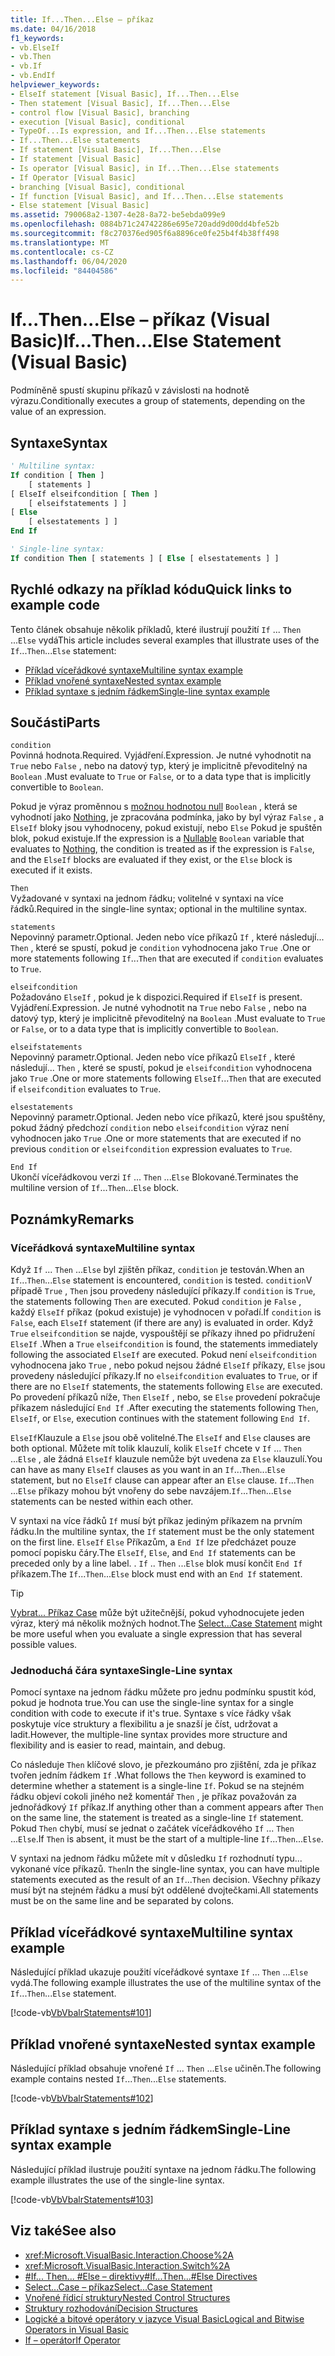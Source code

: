 ```yaml
---
title: If...Then...Else – příkaz
ms.date: 04/16/2018
f1_keywords:
- vb.ElseIf
- vb.Then
- vb.If
- vb.EndIf
helpviewer_keywords:
- ElseIf statement [Visual Basic], If...Then...Else
- Then statement [Visual Basic], If...Then...Else
- control flow [Visual Basic], branching
- execution [Visual Basic], conditional
- TypeOf...Is expression, and If...Then...Else statements
- If...Then...Else statements
- If statement [Visual Basic], If...Then...Else
- If statement [Visual Basic]
- Is operator [Visual Basic], in If...Then...Else statements
- If Operator [Visual Basic]
- branching [Visual Basic], conditional
- If function [Visual Basic], and If...Then...Else statements
- Else statement [Visual Basic]
ms.assetid: 790068a2-1307-4e28-8a72-be5ebda099e9
ms.openlocfilehash: 0884b71c24742286e695e720add9d00dd4bfe52b
ms.sourcegitcommit: f8c270376ed905f6a8896ce0fe25b4f4b38ff498
ms.translationtype: MT
ms.contentlocale: cs-CZ
ms.lasthandoff: 06/04/2020
ms.locfileid: "84404586"
---
```

# <a name="ifthenelse-statement-visual-basic"></a><span data-ttu-id="5bb2b-102">If...Then...Else – příkaz (Visual Basic)</span><span class="sxs-lookup"><span data-stu-id="5bb2b-102">If...Then...Else Statement (Visual Basic)</span></span>

<span data-ttu-id="5bb2b-103">Podmíněně spustí skupinu příkazů v závislosti na hodnotě výrazu.</span><span class="sxs-lookup"><span data-stu-id="5bb2b-103">Conditionally executes a group of statements, depending on the value of an expression.</span></span>

## <a name="syntax"></a><span data-ttu-id="5bb2b-104">Syntaxe</span><span class="sxs-lookup"><span data-stu-id="5bb2b-104">Syntax</span></span>

```vb
' Multiline syntax:
If condition [ Then ]
    [ statements ]
[ ElseIf elseifcondition [ Then ]
    [ elseifstatements ] ]
[ Else
    [ elsestatements ] ]
End If

' Single-line syntax:
If condition Then [ statements ] [ Else [ elsestatements ] ]
```

## <a name="quick-links-to-example-code"></a><span data-ttu-id="5bb2b-105">Rychlé odkazy na příklad kódu</span><span class="sxs-lookup"><span data-stu-id="5bb2b-105">Quick links to example code</span></span>

<span data-ttu-id="5bb2b-106">Tento článek obsahuje několik příkladů, které ilustrují použití `If` ... `Then` ...`Else` vydá</span><span class="sxs-lookup"><span data-stu-id="5bb2b-106">This article includes several examples that illustrate uses of the `If`...`Then`...`Else` statement:</span></span>

- [<span data-ttu-id="5bb2b-107">Příklad víceřádkové syntaxe</span><span class="sxs-lookup"><span data-stu-id="5bb2b-107">Multiline syntax example</span></span>](#multi-line)
- [<span data-ttu-id="5bb2b-108">Příklad vnořené syntaxe</span><span class="sxs-lookup"><span data-stu-id="5bb2b-108">Nested syntax example</span></span>](#nested)
- [<span data-ttu-id="5bb2b-109">Příklad syntaxe s jedním řádkem</span><span class="sxs-lookup"><span data-stu-id="5bb2b-109">Single-line syntax example</span></span>](#single-line)

## <a name="parts"></a><span data-ttu-id="5bb2b-110">Součásti</span><span class="sxs-lookup"><span data-stu-id="5bb2b-110">Parts</span></span>

`condition` \
<span data-ttu-id="5bb2b-111">Povinná hodnota.</span><span class="sxs-lookup"><span data-stu-id="5bb2b-111">Required.</span></span> <span data-ttu-id="5bb2b-112">Vyjádření.</span><span class="sxs-lookup"><span data-stu-id="5bb2b-112">Expression.</span></span> <span data-ttu-id="5bb2b-113">Je nutné vyhodnotit na `True` nebo `False` , nebo na datový typ, který je implicitně převoditelný na `Boolean` .</span><span class="sxs-lookup"><span data-stu-id="5bb2b-113">Must evaluate to `True` or `False`, or to a data type that is implicitly convertible to `Boolean`.</span></span>

<span data-ttu-id="5bb2b-114">Pokud je výraz proměnnou s [možnou hodnotou null](../../programming-guide/language-features/data-types/nullable-value-types.md) `Boolean` , která se vyhodnotí jako [Nothing](../nothing.md), je zpracována podmínka, jako by byl výraz `False` , a `ElseIf` bloky jsou vyhodnoceny, pokud existují, nebo `Else` Pokud je spuštěn blok, pokud existuje.</span><span class="sxs-lookup"><span data-stu-id="5bb2b-114">If the expression is a [Nullable](../../programming-guide/language-features/data-types/nullable-value-types.md) `Boolean` variable that evaluates to [Nothing](../nothing.md), the condition is treated as if the expression is `False`, and the `ElseIf` blocks are evaluated if they exist, or the `Else` block is executed if it exists.</span></span>

`Then` \
<span data-ttu-id="5bb2b-115">Vyžadované v syntaxi na jednom řádku; volitelné v syntaxi na více řádků.</span><span class="sxs-lookup"><span data-stu-id="5bb2b-115">Required in the single-line syntax; optional in the multiline syntax.</span></span>

`statements` \
<span data-ttu-id="5bb2b-116">Nepovinný parametr.</span><span class="sxs-lookup"><span data-stu-id="5bb2b-116">Optional.</span></span> <span data-ttu-id="5bb2b-117">Jeden nebo více příkazů `If` , které následují... `Then` , které se spustí, pokud je `condition` vyhodnocena jako `True` .</span><span class="sxs-lookup"><span data-stu-id="5bb2b-117">One or more statements following `If`...`Then` that are executed if `condition` evaluates to `True`.</span></span>

`elseifcondition` \
<span data-ttu-id="5bb2b-118">Požadováno `ElseIf` , pokud je k dispozici.</span><span class="sxs-lookup"><span data-stu-id="5bb2b-118">Required if `ElseIf` is present.</span></span> <span data-ttu-id="5bb2b-119">Vyjádření.</span><span class="sxs-lookup"><span data-stu-id="5bb2b-119">Expression.</span></span> <span data-ttu-id="5bb2b-120">Je nutné vyhodnotit na `True` nebo `False` , nebo na datový typ, který je implicitně převoditelný na `Boolean` .</span><span class="sxs-lookup"><span data-stu-id="5bb2b-120">Must evaluate to `True` or `False`, or to a data type that is implicitly convertible to `Boolean`.</span></span>

`elseifstatements` \
<span data-ttu-id="5bb2b-121">Nepovinný parametr.</span><span class="sxs-lookup"><span data-stu-id="5bb2b-121">Optional.</span></span> <span data-ttu-id="5bb2b-122">Jeden nebo více příkazů `ElseIf` , které následují... `Then` , které se spustí, pokud je `elseifcondition` vyhodnocena jako `True` .</span><span class="sxs-lookup"><span data-stu-id="5bb2b-122">One or more statements following `ElseIf`...`Then` that are executed if `elseifcondition` evaluates to `True`.</span></span>

`elsestatements` \
<span data-ttu-id="5bb2b-123">Nepovinný parametr.</span><span class="sxs-lookup"><span data-stu-id="5bb2b-123">Optional.</span></span> <span data-ttu-id="5bb2b-124">Jeden nebo více příkazů, které jsou spuštěny, pokud žádný předchozí `condition` nebo `elseifcondition` výraz není vyhodnocen jako `True` .</span><span class="sxs-lookup"><span data-stu-id="5bb2b-124">One or more statements that are executed if no previous `condition` or `elseifcondition` expression evaluates to `True`.</span></span>

`End If` \
<span data-ttu-id="5bb2b-125">Ukončí víceřádkovou verzi `If` ... `Then` ...`Else` Blokované.</span><span class="sxs-lookup"><span data-stu-id="5bb2b-125">Terminates the multiline version of `If`...`Then`...`Else` block.</span></span>

## <a name="remarks"></a><span data-ttu-id="5bb2b-126">Poznámky</span><span class="sxs-lookup"><span data-stu-id="5bb2b-126">Remarks</span></span>

### <a name="multiline-syntax"></a><span data-ttu-id="5bb2b-127">Víceřádková syntaxe</span><span class="sxs-lookup"><span data-stu-id="5bb2b-127">Multiline syntax</span></span>

<span data-ttu-id="5bb2b-128">Když `If` ... `Then` ...`Else` byl zjištěn příkaz, `condition` je testován.</span><span class="sxs-lookup"><span data-stu-id="5bb2b-128">When an `If`...`Then`...`Else` statement is encountered, `condition` is tested.</span></span> <span data-ttu-id="5bb2b-129">`condition`V případě `True` , `Then` jsou provedeny následující příkazy.</span><span class="sxs-lookup"><span data-stu-id="5bb2b-129">If `condition` is `True`, the statements following `Then` are executed.</span></span> <span data-ttu-id="5bb2b-130">Pokud `condition` je `False` , každý `ElseIf` příkaz (pokud existuje) je vyhodnocen v pořadí.</span><span class="sxs-lookup"><span data-stu-id="5bb2b-130">If `condition` is `False`, each `ElseIf` statement (if there are any) is evaluated in order.</span></span> <span data-ttu-id="5bb2b-131">Když `True` `elseifcondition` se najde, vyspouštějí se příkazy ihned po přidružení `ElseIf` .</span><span class="sxs-lookup"><span data-stu-id="5bb2b-131">When a `True` `elseifcondition` is found, the statements immediately following the associated `ElseIf` are executed.</span></span> <span data-ttu-id="5bb2b-132">Pokud není `elseifcondition` vyhodnocena jako `True` , nebo pokud nejsou žádné `ElseIf` příkazy, `Else` jsou provedeny následující příkazy.</span><span class="sxs-lookup"><span data-stu-id="5bb2b-132">If no `elseifcondition` evaluates to `True`, or if there are no `ElseIf` statements, the statements following `Else` are executed.</span></span> <span data-ttu-id="5bb2b-133">Po provedení příkazů níže, `Then` `ElseIf` , nebo, se `Else` provedení pokračuje příkazem následující `End If` .</span><span class="sxs-lookup"><span data-stu-id="5bb2b-133">After executing the statements following `Then`, `ElseIf`, or `Else`, execution continues with the statement following `End If`.</span></span>

<span data-ttu-id="5bb2b-134">`ElseIf`Klauzule a `Else` jsou obě volitelné.</span><span class="sxs-lookup"><span data-stu-id="5bb2b-134">The `ElseIf` and `Else` clauses are both optional.</span></span> <span data-ttu-id="5bb2b-135">Můžete mít tolik klauzulí, kolik `ElseIf` chcete v `If` ... `Then` ...`Else` , ale žádná `ElseIf` klauzule nemůže být uvedena za `Else` klauzulí.</span><span class="sxs-lookup"><span data-stu-id="5bb2b-135">You can have as many `ElseIf` clauses as you want in an `If`...`Then`...`Else` statement, but no `ElseIf` clause can appear after an `Else` clause.</span></span> <span data-ttu-id="5bb2b-136">`If`...`Then` ...`Else` příkazy mohou být vnořeny do sebe navzájem.</span><span class="sxs-lookup"><span data-stu-id="5bb2b-136">`If`...`Then`...`Else` statements can be nested within each other.</span></span>

<span data-ttu-id="5bb2b-137">V syntaxi na více řádků `If` musí být příkaz jediným příkazem na prvním řádku.</span><span class="sxs-lookup"><span data-stu-id="5bb2b-137">In the multiline syntax, the `If` statement must be the only statement on the first line.</span></span> <span data-ttu-id="5bb2b-138">`ElseIf` `Else` Příkazům, a `End If` lze předcházet pouze pomocí popisku čáry.</span><span class="sxs-lookup"><span data-stu-id="5bb2b-138">The `ElseIf`, `Else`, and `End If` statements can be preceded only by a line label.</span></span> <span data-ttu-id="5bb2b-139">. `If` .. `Then` ...`Else` blok musí končit `End If` příkazem.</span><span class="sxs-lookup"><span data-stu-id="5bb2b-139">The `If`...`Then`...`Else` block must end with an `End If` statement.</span></span>

> [!TIP]
> <span data-ttu-id="5bb2b-140">[Vybrat... Příkaz Case](select-case-statement.md) může být užitečnější, pokud vyhodnocujete jeden výraz, který má několik možných hodnot.</span><span class="sxs-lookup"><span data-stu-id="5bb2b-140">The [Select...Case Statement](select-case-statement.md) might be more useful when you evaluate a single expression that has several possible values.</span></span>

### <a name="single-line-syntax"></a><span data-ttu-id="5bb2b-141">Jednoduchá čára syntaxe</span><span class="sxs-lookup"><span data-stu-id="5bb2b-141">Single-Line syntax</span></span>

<span data-ttu-id="5bb2b-142">Pomocí syntaxe na jednom řádku můžete pro jednu podmínku spustit kód, pokud je hodnota true.</span><span class="sxs-lookup"><span data-stu-id="5bb2b-142">You can use the single-line syntax for a single condition with code to execute if it's true.</span></span> <span data-ttu-id="5bb2b-143">Syntaxe s více řádky však poskytuje více struktury a flexibilitu a je snazší je číst, udržovat a ladit.</span><span class="sxs-lookup"><span data-stu-id="5bb2b-143">However, the multiple-line syntax provides more structure and flexibility and is easier to read, maintain, and debug.</span></span>

<span data-ttu-id="5bb2b-144">Co následuje `Then` klíčové slovo, je přezkoumáno pro zjištění, zda je příkaz tvořen jedním řádkem `If` .</span><span class="sxs-lookup"><span data-stu-id="5bb2b-144">What follows the `Then` keyword is examined to determine whether a statement is a single-line `If`.</span></span> <span data-ttu-id="5bb2b-145">Pokud se na stejném řádku objeví cokoli jiného než komentář `Then` , je příkaz považován za jednořádkový `If` příkaz.</span><span class="sxs-lookup"><span data-stu-id="5bb2b-145">If anything other than a comment appears after `Then` on the same line, the statement is treated as a single-line `If` statement.</span></span> <span data-ttu-id="5bb2b-146">Pokud `Then` chybí, musí se jednat o začátek víceřádkového `If` ... `Then` ...`Else`.</span><span class="sxs-lookup"><span data-stu-id="5bb2b-146">If `Then` is absent, it must be the start of a multiple-line `If`...`Then`...`Else`.</span></span>

<span data-ttu-id="5bb2b-147">V syntaxi na jednom řádku můžete mít v důsledku `If` rozhodnutí typu... vykonané více příkazů. `Then`</span><span class="sxs-lookup"><span data-stu-id="5bb2b-147">In the single-line syntax, you can have multiple statements executed as the result of an `If`...`Then` decision.</span></span> <span data-ttu-id="5bb2b-148">Všechny příkazy musí být na stejném řádku a musí být oddělené dvojtečkami.</span><span class="sxs-lookup"><span data-stu-id="5bb2b-148">All statements must be on the same line and be separated by colons.</span></span>

## <a name="multiline-syntax-example"></a><span data-ttu-id="5bb2b-149">Příklad víceřádkové syntaxe</span><span class="sxs-lookup"><span data-stu-id="5bb2b-149">Multiline syntax example</span></span>

<a name="multi-line"></a>

<span data-ttu-id="5bb2b-150">Následující příklad ukazuje použití víceřádkové syntaxe `If` ... `Then` ...`Else` vydá.</span><span class="sxs-lookup"><span data-stu-id="5bb2b-150">The following example illustrates the use of the multiline syntax of the `If`...`Then`...`Else` statement.</span></span>

[!code-vb[VbVbalrStatements#101](~/samples/snippets/visualbasic/VS_Snippets_VBCSharp/VbVbalrStatements/VB/class6.vb#101)]

## <a name="nested-syntax-example"></a><span data-ttu-id="5bb2b-151">Příklad vnořené syntaxe</span><span class="sxs-lookup"><span data-stu-id="5bb2b-151">Nested syntax example</span></span>

<a name="nested"></a>

<span data-ttu-id="5bb2b-152">Následující příklad obsahuje vnořené `If` ... `Then` ...`Else` učiněn.</span><span class="sxs-lookup"><span data-stu-id="5bb2b-152">The following example contains nested `If`...`Then`...`Else` statements.</span></span>

[!code-vb[VbVbalrStatements#102](~/samples/snippets/visualbasic/VS_Snippets_VBCSharp/VbVbalrStatements/VB/class6.vb#102)]

## <a name="single-line-syntax-example"></a><span data-ttu-id="5bb2b-153">Příklad syntaxe s jedním řádkem</span><span class="sxs-lookup"><span data-stu-id="5bb2b-153">Single-Line syntax example</span></span>

<a name="single-line"></a><span data-ttu-id="5bb2b-154">Následující příklad ilustruje použití syntaxe na jednom řádku.</span><span class="sxs-lookup"><span data-stu-id="5bb2b-154">The following example illustrates the use of the single-line syntax.</span></span>

[!code-vb[VbVbalrStatements#103](~/samples/snippets/visualbasic/VS_Snippets_VBCSharp/VbVbalrStatements/VB/class6.vb#103)]

## <a name="see-also"></a><span data-ttu-id="5bb2b-155">Viz také</span><span class="sxs-lookup"><span data-stu-id="5bb2b-155">See also</span></span>

- <xref:Microsoft.VisualBasic.Interaction.Choose%2A>
- <xref:Microsoft.VisualBasic.Interaction.Switch%2A>
- [<span data-ttu-id="5bb2b-156">#If... Then... #Else – direktivy</span><span class="sxs-lookup"><span data-stu-id="5bb2b-156">#If...Then...#Else Directives</span></span>](../directives/if-then-else-directives.md)
- [<span data-ttu-id="5bb2b-157">Select...Case – příkaz</span><span class="sxs-lookup"><span data-stu-id="5bb2b-157">Select...Case Statement</span></span>](select-case-statement.md)
- [<span data-ttu-id="5bb2b-158">Vnořené řídicí struktury</span><span class="sxs-lookup"><span data-stu-id="5bb2b-158">Nested Control Structures</span></span>](../../programming-guide/language-features/control-flow/nested-control-structures.md)
- [<span data-ttu-id="5bb2b-159">Struktury rozhodování</span><span class="sxs-lookup"><span data-stu-id="5bb2b-159">Decision Structures</span></span>](../../programming-guide/language-features/control-flow/decision-structures.md)
- [<span data-ttu-id="5bb2b-160">Logické a bitové operátory v jazyce Visual Basic</span><span class="sxs-lookup"><span data-stu-id="5bb2b-160">Logical and Bitwise Operators in Visual Basic</span></span>](../../programming-guide/language-features/operators-and-expressions/logical-and-bitwise-operators.md)
- [<span data-ttu-id="5bb2b-161">If – operátor</span><span class="sxs-lookup"><span data-stu-id="5bb2b-161">If Operator</span></span>](../operators/if-operator.md)
